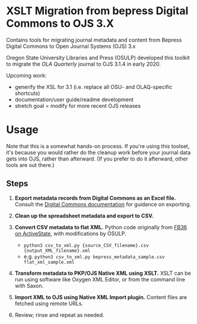 # XSLT Migration from bepress Digital Commons to OJS 3.X

Contains tools for migrating journal metadata and content from Bepress Digital Commons to Open Journal Systems (OJS) 3.x

Oregon State University Libraries and Press (OSULP) developed this toolkit to migrate the _OLA Quarterly_ journal to OJS 3.1.4 in early 2020. 

Upcoming work:

* generify the XSL for 3.1 (i.e. replace all OSU- and OLAQ-specific shortcuts)
* documentation/user guide/readme development
* stretch goal = modify for more recent OJS releases

# Usage

Note that this is a somewhat hands-on process. If you're using this toolset, it's because you would rather do the cleanup work before your journal data gets into OJS, rather than afterward. (If you prefer to do it afterward, other tools are out there.)

## Steps

1. __Export metadata records from Digital Commons as an Excel file.__ Consult the [Digital Commons documentation](https://bepress.com/reference_guide_dc/batch-upload-export-revise/) for guidance on exporting. 
2. __Clean up the spreadsheet metadata and export to CSV.__ 
4. __Convert CSV metadata to flat XML.__ Python code originally from [FB36 on ActiveState](https://code.activestate.com/recipes/577423-convert-csv-to-xml/), with modifications by OSULP.

    - `python3 csv_to_xml.py {source_CSV_filename}.csv {output_XML_filename}.xml`
    - e.g. `python3 csv_to_xml.py bepress_metadata_sample.csv flat_xml_sample.xml`
    
5. __Transform metadata to PKP/OJS Native XML using XSLT.__ XSLT can be run using software like Oxygen XML Editor, or from the command line with Saxon. 
6. __Import XML to OJS using Native XML Import plugin.__ Content files are fetched using remote URLs.  
7. Review; rinse and repeat as needed. 
